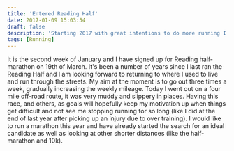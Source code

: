 ```yaml
---
title: 'Entered Reading Half'
date: 2017-01-09 15:03:54
draft: false
description: 'Starting 2017 with great intentions to do more running I have signed up for Reading half marathon on the 19th March.'
tags: [Running]
---
```


It is the second week of January and I have signed up for Reading half-marathon on 19th of March. It's been a number of years since I last ran the Reading Half and I am looking forward to returning to where I used to live and run through the streets. My aim at the moment is to go out three times a week, gradually increasing the weekly mileage. Today I went out on a four mile off-road route, it was very muddy and slippery in places. Having this race, and others, as goals will hopefully keep my motivation up when things get difficult and not see me stopping running for so long (like I did at the end of last year after picking up an injury due to over training). I would like to run a marathon this year and have already started the search for an ideal candidate as well as looking at other shorter distances (like the half-marathon and 10k).